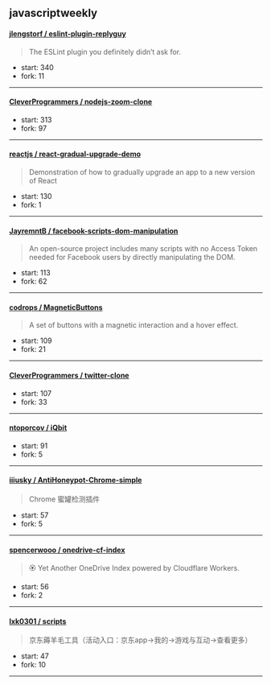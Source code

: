 ## javascriptweekly

#### [jlengstorf / eslint-plugin-replyguy](https://github.com/jlengstorf/eslint-plugin-replyguy)

> The ESLint plugin you definitely didn’t ask for.

+ start: 340
+ fork: 11

----


#### [CleverProgrammers / nodejs-zoom-clone](https://github.com/CleverProgrammers/nodejs-zoom-clone)

> 

+ start: 313
+ fork: 97

----


#### [reactjs / react-gradual-upgrade-demo](https://github.com/reactjs/react-gradual-upgrade-demo)

> Demonstration of how to gradually upgrade an app to a new version of React

+ start: 130
+ fork: 1

----


#### [JayremntB / facebook-scripts-dom-manipulation](https://github.com/JayremntB/facebook-scripts-dom-manipulation)

> An open-source project includes many scripts with no Access Token needed for Facebook users by directly manipulating the DOM.

+ start: 113
+ fork: 62

----


#### [codrops / MagneticButtons](https://github.com/codrops/MagneticButtons)

> A set of buttons with a magnetic interaction and a hover effect.

+ start: 109
+ fork: 21

----


#### [CleverProgrammers / twitter-clone](https://github.com/CleverProgrammers/twitter-clone)

> 

+ start: 107
+ fork: 33

----


#### [ntoporcov / iQbit](https://github.com/ntoporcov/iQbit)

> 

+ start: 91
+ fork: 5

----


#### [iiiusky / AntiHoneypot-Chrome-simple](https://github.com/iiiusky/AntiHoneypot-Chrome-simple)

> Chrome 蜜罐检测插件

+ start: 57
+ fork: 5

----


#### [spencerwooo / onedrive-cf-index](https://github.com/spencerwooo/onedrive-cf-index)

> 🏵 Yet Another OneDrive Index powered by Cloudflare Workers.

+ start: 56
+ fork: 2

----


#### [lxk0301 / scripts](https://github.com/lxk0301/scripts)

> 京东薅羊毛工具（活动入口：京东app->我的->游戏与互动->查看更多）

+ start: 47
+ fork: 10

----


